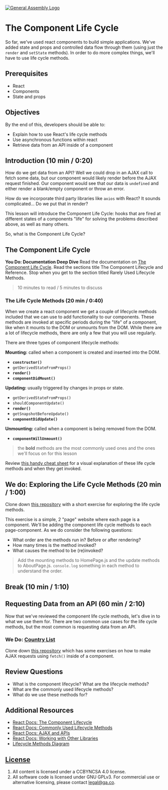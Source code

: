 [![General Assembly Logo](https://camo.githubusercontent.com/1a91b05b8f4d44b5bbfb83abac2b0996d8e26c92/687474703a2f2f692e696d6775722e636f6d2f6b6538555354712e706e67)](https://generalassemb.ly/education/web-development-immersive)

# The Component Life Cycle

So far, we've used react components to build simple applications. We've added
state and props and controlled data flow through them (using just the `render`
and `setState` methods). In order to do more complex things, we'll have to use
life cycle methods.

## Prerequisites

- React
- Components
- State and props

## Objectives

By the end of this, developers should be able to:

- Explain how to use React's life cycle methods
- Use asynchronous functions within react
- Retrieve data from an API inside of a component

## Introduction (10 min / 0:20)

How do we get data from an API? Well we could drop in an AJAX call to fetch some
data, but our component would likely render before the AJAX request finished.
Our component would see that our data is `undefined` and either render a
blank/empty component or throw an error.

How do we incorporate third party libraries like `axios` with React?
It sounds complicated... Do we put that in render?

This lesson will introduce the Component Life Cycle: hooks that are fired at
different states of a components "life" for solving the problems described
above, as well as many others.

So, what is the Component Life Cycle?

## The Component Life Cycle

**You Do: Documentation Deep Dive** Read the documentation on
[The Component Life Cycle](https://reactjs.org/docs/react-component.html#the-component-lifecycle).
Read the sections title The Component Lifecycle and Reference. Stop when you get
to the section titled Rarely Used Lifecycle Methods.

> 10 minutes to read / 5 minutes to discuss

### The Life Cycle Methods (20 min / 0:40)

When we create a react component we get a couple of lifecycle methods included
that we can use to add functionality to our components. These methods are
invoked at specific periods during the "life" of a component, like when it
mounts to the DOM or unmounts from the DOM. While there are a lot of lifecycle
methods, there are only a few that you will use regularly.

There are three types of component lifecycle methods:

**Mounting:** called when a component is created and inserted into the DOM.

- **`constructor()`**
- `getDerivedStateFromProps()`
- **`render()`**
- **`componentDidMount()`**

**Updating:** usually triggered by changes in props or state.

- `getDerivedStateFromProps()`
- `shouldComponentUpdate()`
- **`render()`**
- `getSnapshotBeforeUpdate()`
- **`componentDidUpdate()`**

**Unmounting:** called when a component is being removed from the DOM.

- **`componentWillUnmount()`**

> the **bold** methods are the most commonly used ones and the ones we'll focus
> on for this lesson

Review
[this handy cheat sheet](http://projects.wojtekmaj.pl/react-lifecycle-methods-diagram/)
for a visual explanation of these life cycle methods and when they get invoked.

## We do: Exploring the Life Cycle Methods (20 min / 1:00)

Clone down
[this repository](https://git.generalassemb.ly/seir-826/component-lifecycle-exercise)
with a short exercise for exploring the life cycle methods.

This exercise is a simple, 2 "page" website where each page is a component.
We'll be adding the component life cycle methods to each page-component. As we
do consider the following questions:

- What order are the methods run in? Before or after rendering?
- How many times is the method invoked?
- What causes the method to be (re)invoked?

> Add the mounting methods to HomePage.js and the update methods to
> AboutPage.js. `console.log` something in each method to understand the order.

## Break (10 min / 1:10)

## Requesting Data from an API (60 min / 2:10)

Now that we've reviewed the component life cycle methods, let's dive in to what
we use them for. There are two common use cases for the life cycle methods, but
the most common is requesting data from an API.

### We Do: [Country List](https://git.generalassemb.ly/seir-826/react-country-list)

Clone down
[this repository](https://git.generalassemb.ly/dc-wdi-react-redux/react-country-list)
which has some exercises on how to make AJAX requests using `fetch()` inside of
a component.

## Review Questions

- What is the component lifecycle? What are the lifecycle methods?
- What are the commonly used lifecycle methods?
- What do we use these methods for?

## Additional Resources

- [React Docs: The Component Lifecycle](https://reactjs.org/docs/react-component.html#the-component-lifecycle)
- [React Docs: Commonly Used Lifecycle Methods](https://reactjs.org/docs/react-component.html#commonly-used-lifecycle-methods)
- [React Docs: AJAX and APIs](https://reactjs.org/docs/faq-ajax.html)
- [React Docs: Working with Other Libraries](https://reactjs.org/docs/integrating-with-other-libraries.html)
- [Lifecycle Methods Diagram](http://projects.wojtekmaj.pl/react-lifecycle-methods-diagram/)

## [License](LICENSE)

1. All content is licensed under a CC­BY­NC­SA 4.0 license.
1. All software code is licensed under GNU GPLv3. For commercial use or
   alternative licensing, please contact legal@ga.co.

